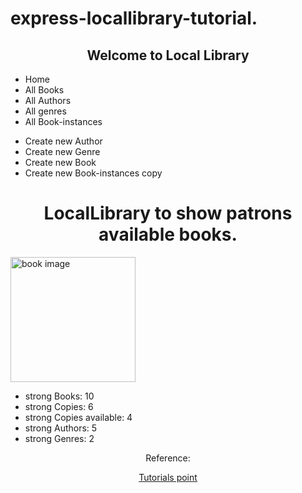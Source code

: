 # express-locallibrary-tutorial.


<body>

  <h2 style="text-align:center;" colour="green;">Welcome to Local Library</h2>

<ul style="text-align:left;" colour="blue;">
  <li>Home</li>
  <li>All Books</li>
  <li>All Authors</li>
  <li>All genres</li>
  <li>All Book-instances</li>
</ul>

<ul style="text-align:left;" colour="blue;">
  <li>Create new Author</li>
  <li>Create new Genre</li>
  <li>Create new Book</li>
  <li>Create new Book-instances copy</li>
</ul>
<h1 style="text-align:center;" colour="color:rgb(255,0,0);">LocalLibrary to show patrons available books. </h1>





<img src="https://comps.canstockphoto.com/composition-with-vintage-old-hardback-stock-images_csp34114456.jpg" alt="book image" height="200" width="200" class="center">



<ul style=" color:dark-green;">
      <li> strong Books: 10</li>
      <li> strong Copies: 6</li>
      <li> strong Copies available: 4 </li>
      <li> strong Authors: 5</li>
      <li> strong Genres: 2</li>
  </ul>

<footer style="text-align:center;">
Reference:

<a href="https://www.tutorialspoint.com/mvc_framework/mvc_framework_introduction.htm">Tutorials point</a>

</footer>

